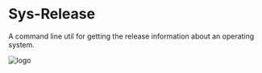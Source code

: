 # Sys-Release

A command line util for getting the release information about
an operating system.

![logo](./assets/icon.png)